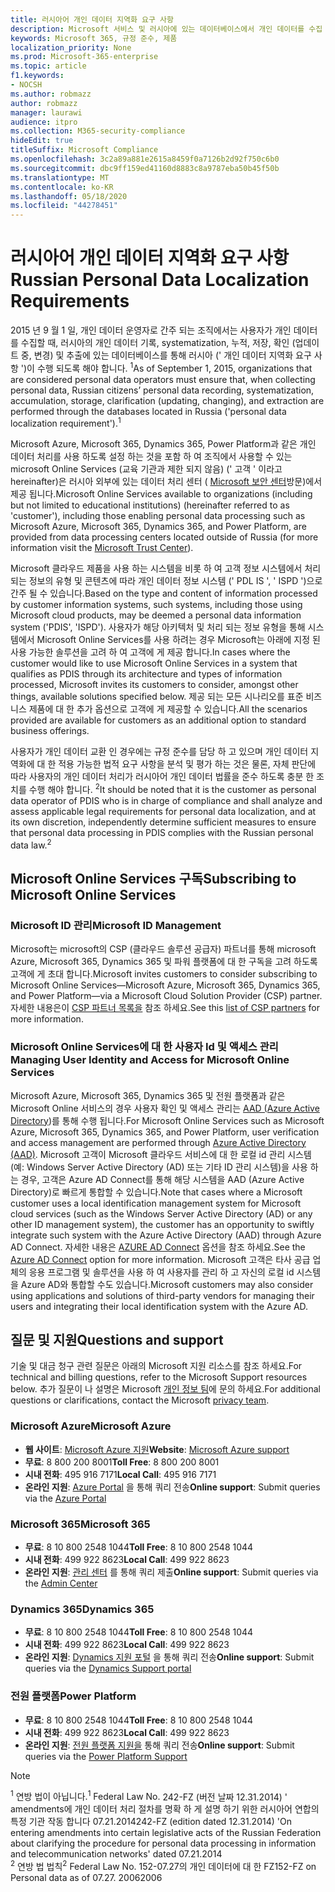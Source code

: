 ```yaml
---
title: 러시아어 개인 데이터 지역화 요구 사항
description: Microsoft 서비스 및 러시아에 있는 데이터베이스에서 개인 데이터를 수집 하는 방법, 러시아의 개인 데이터 기록, systematization, 누적, 저장, 확인 및 추출이 수행 되는 방식을 알아봅니다.
keywords: Microsoft 365, 규정 준수, 제품
localization_priority: None
ms.prod: Microsoft-365-enterprise
ms.topic: article
f1.keywords:
- NOCSH
ms.author: robmazz
author: robmazz
manager: laurawi
audience: itpro
ms.collection: M365-security-compliance
hideEdit: true
titleSuffix: Microsoft Compliance
ms.openlocfilehash: 3c2a89a881e2615a8459f0a7126b2d92f750c6b0
ms.sourcegitcommit: dbc9ff159ed41160d8883c8a9787eba50b45f50b
ms.translationtype: MT
ms.contentlocale: ko-KR
ms.lasthandoff: 05/18/2020
ms.locfileid: "44278451"
---
```

# <a name="russian-personal-data-localization-requirements"></a><span data-ttu-id="a66fc-104">러시아어 개인 데이터 지역화 요구 사항</span><span class="sxs-lookup"><span data-stu-id="a66fc-104">Russian Personal Data Localization Requirements</span></span>

<span data-ttu-id="a66fc-105">2015 년 9 월 1 일, 개인 데이터 운영자로 간주 되는 조직에서는 사용자가 개인 데이터를 수집할 때, 러시아의 개인 데이터 기록, systematization, 누적, 저장, 확인 (업데이트 중, 변경) 및 추출에 있는 데이터베이스를 통해 러시아 (' 개인 데이터 지역화 요구 사항 ')이 수행 되도록 해야 합니다. <sup>1</sup></span><span class="sxs-lookup"><span data-stu-id="a66fc-105">As of September 1, 2015, organizations that are considered personal data operators must ensure that, when collecting personal data, Russian citizens’ personal data recording, systematization, accumulation, storage, clarification (updating, changing), and extraction are performed through the databases located in Russia ('personal data localization requirement').<sup>1</sup></span></span>

<span data-ttu-id="a66fc-106">Microsoft Azure, Microsoft 365, Dynamics 365, Power Platform과 같은 개인 데이터 처리를 사용 하도록 설정 하는 것을 포함 하 여 조직에서 사용할 수 있는 microsoft Online Services (교육 기관과 제한 되지 않음) (' 고객 ' 이라고 hereinafter)은 러시아 외부에 있는 데이터 처리 센터 ( [Microsoft 보안 센터](https://www.microsoft.com/trust-center)방문)에서 제공 됩니다.</span><span class="sxs-lookup"><span data-stu-id="a66fc-106">Microsoft Online Services available to organizations (including but not limited to educational institutions) (hereinafter referred to as 'customer'), including those enabling personal data processing such as Microsoft Azure, Microsoft 365, Dynamics 365, and Power Platform, are provided from data processing centers located outside of Russia (for more information visit the [Microsoft Trust Center](https://www.microsoft.com/trust-center)).</span></span>

<span data-ttu-id="a66fc-107">Microsoft 클라우드 제품을 사용 하는 시스템을 비롯 하 여 고객 정보 시스템에서 처리 되는 정보의 유형 및 콘텐츠에 따라 개인 데이터 정보 시스템 (' PDL IS ', ' ISPD ')으로 간주 될 수 있습니다.</span><span class="sxs-lookup"><span data-stu-id="a66fc-107">Based on the type and content of information processed by customer information systems, such systems, including those using Microsoft cloud products, may be deemed a personal data information system ('PDIS', 'ISPD').</span></span> <span data-ttu-id="a66fc-108">사용자가 해당 아키텍처 및 처리 되는 정보 유형을 통해 시스템에서 Microsoft Online Services를 사용 하려는 경우 Microsoft는 아래에 지정 된 사용 가능한 솔루션을 고려 하 여 고객에 게 제공 합니다.</span><span class="sxs-lookup"><span data-stu-id="a66fc-108">In cases where the customer would like to use Microsoft Online Services in a system that qualifies as PDIS through its architecture and types of information processed, Microsoft invites its customers to consider, amongst other things, available solutions specified below.</span></span> <span data-ttu-id="a66fc-109">제공 되는 모든 시나리오를 표준 비즈니스 제품에 대 한 추가 옵션으로 고객에 게 제공할 수 있습니다.</span><span class="sxs-lookup"><span data-stu-id="a66fc-109">All the scenarios provided are available for customers as an additional option to standard business offerings.</span></span>

<span data-ttu-id="a66fc-110">사용자가 개인 데이터 교환 인 경우에는 규정 준수를 담당 하 고 있으며 개인 데이터 지역화에 대 한 적용 가능한 법적 요구 사항을 분석 및 평가 하는 것은 물론, 자체 판단에 따라 사용자의 개인 데이터 처리가 러시아어 개인 데이터 법률을 준수 하도록 충분 한 조치를 수행 해야 합니다. <sup>2</sup></span><span class="sxs-lookup"><span data-stu-id="a66fc-110">It should be noted that it is the customer as personal data operator of PDIS who is in charge of compliance and shall analyze and assess applicable legal requirements for personal data localization, and at its own discretion, independently determine sufficient measures to ensure that personal data processing in PDIS complies with the Russian personal data law.<sup>2</sup></span></span>

## <a name="subscribing-to-microsoft-online-services"></a><span data-ttu-id="a66fc-111">Microsoft Online Services 구독</span><span class="sxs-lookup"><span data-stu-id="a66fc-111">Subscribing to Microsoft Online Services</span></span>

### <a name="microsoft-id-management"></a><span data-ttu-id="a66fc-112">Microsoft ID 관리</span><span class="sxs-lookup"><span data-stu-id="a66fc-112">Microsoft ID Management</span></span>

<span data-ttu-id="a66fc-113">Microsoft는 microsoft의 CSP (클라우드 솔루션 공급자) 파트너를 통해 microsoft Azure, Microsoft 365, Dynamics 365 및 파워 플랫폼에 대 한 구독을 고려 하도록 고객에 게 초대 합니다.</span><span class="sxs-lookup"><span data-stu-id="a66fc-113">Microsoft invites customers to consider subscribing to Microsoft Online Services—Microsoft Azure, Microsoft 365, Dynamics 365, and Power Platform—via a Microsoft Cloud Solution Provider (CSP) partner.</span></span> <span data-ttu-id="a66fc-114">자세한 내용은이 [CSP 파트너 목록을](https://pinpoint.microsoft.com/search?type=services&campaign=691) 참조 하세요.</span><span class="sxs-lookup"><span data-stu-id="a66fc-114">See this [list of CSP partners](https://pinpoint.microsoft.com/search?type=services&campaign=691) for more information.</span></span>

### <a name="managing-user-identity-and-access-for-microsoft-online-services"></a><span data-ttu-id="a66fc-115">Microsoft Online Services에 대 한 사용자 Id 및 액세스 관리</span><span class="sxs-lookup"><span data-stu-id="a66fc-115">Managing User Identity and Access for Microsoft Online Services</span></span>

<span data-ttu-id="a66fc-116">Microsoft Azure, Microsoft 365, Dynamics 365 및 전원 플랫폼과 같은 Microsoft Online 서비스의 경우 사용자 확인 및 액세스 관리는 [AAD (Azure Active Directory](https://azure.microsoft.com/services/active-directory/))를 통해 수행 됩니다.</span><span class="sxs-lookup"><span data-stu-id="a66fc-116">For Microsoft Online Services such as Microsoft Azure, Microsoft 365, Dynamics 365, and Power Platform, user verification and access management are performed through [Azure Active Directory (AAD)](https://azure.microsoft.com/services/active-directory/).</span></span> <span data-ttu-id="a66fc-117">Microsoft 고객이 Microsoft 클라우드 서비스에 대 한 로컬 id 관리 시스템 (예: Windows Server Active Directory (AD) 또는 기타 ID 관리 시스템)을 사용 하는 경우, 고객은 Azure AD Connect를 통해 해당 시스템을 AAD (Azure Active Directory)로 빠르게 통합할 수 있습니다.</span><span class="sxs-lookup"><span data-stu-id="a66fc-117">Note that cases where a Microsoft customer uses a local identification management system for Microsoft cloud services (such as the Windows Server Active Directory (AD) or any other ID management system), the customer has an opportunity to swiftly integrate such system with the Azure Active Directory (AAD) through Azure AD Connect.</span></span> <span data-ttu-id="a66fc-118">자세한 내용은 [AZURE AD Connect](https://docs.microsoft.com/azure/active-directory/cloud-provisioning/) 옵션을 참조 하세요.</span><span class="sxs-lookup"><span data-stu-id="a66fc-118">See the [Azure AD Connect](https://docs.microsoft.com/azure/active-directory/cloud-provisioning/) option for more information.</span></span> <span data-ttu-id="a66fc-119">Microsoft 고객은 타사 공급 업체의 응용 프로그램 및 솔루션을 사용 하 여 사용자를 관리 하 고 자신의 로컬 id 시스템을 Azure AD와 통합할 수도 있습니다.</span><span class="sxs-lookup"><span data-stu-id="a66fc-119">Microsoft customers may also consider using applications and solutions of third-party vendors for managing their users and integrating their local identification system with the Azure AD.</span></span>

## <a name="questions-and-support"></a><span data-ttu-id="a66fc-120">질문 및 지원</span><span class="sxs-lookup"><span data-stu-id="a66fc-120">Questions and support</span></span>

<span data-ttu-id="a66fc-121">기술 및 대금 청구 관련 질문은 아래의 Microsoft 지원 리소스를 참조 하세요.</span><span class="sxs-lookup"><span data-stu-id="a66fc-121">For technical and billing questions, refer to the Microsoft Support resources below.</span></span> <span data-ttu-id="a66fc-122">추가 질문이 나 설명은 Microsoft [개인 정보 팀](https://support.microsoft.com/gp/privacy-page)에 문의 하세요.</span><span class="sxs-lookup"><span data-stu-id="a66fc-122">For additional questions or clarifications, contact the Microsoft [privacy team](https://support.microsoft.com/gp/privacy-page).</span></span>

### <a name="microsoft-azure"></a><span data-ttu-id="a66fc-123">Microsoft Azure</span><span class="sxs-lookup"><span data-stu-id="a66fc-123">Microsoft Azure</span></span>

- <span data-ttu-id="a66fc-124">**웹 사이트**: [Microsoft Azure 지원](https://aka.ms/GetAzureSupport)</span><span class="sxs-lookup"><span data-stu-id="a66fc-124">**Website**: [Microsoft Azure support](https://aka.ms/GetAzureSupport)</span></span>
- <span data-ttu-id="a66fc-125">**무료**: 8 800 200 8001</span><span class="sxs-lookup"><span data-stu-id="a66fc-125">**Toll Free**: 8 800 200 8001</span></span>
- <span data-ttu-id="a66fc-126">**시내 전화**: 495 916 7171</span><span class="sxs-lookup"><span data-stu-id="a66fc-126">**Local Call**: 495 916 7171</span></span>
- <span data-ttu-id="a66fc-127">**온라인 지원**: [Azure Portal](https://portal.azure.com) 을 통해 쿼리 전송</span><span class="sxs-lookup"><span data-stu-id="a66fc-127">**Online support**: Submit queries via the [Azure Portal](https://portal.azure.com)</span></span>

### <a name="microsoft-365"></a><span data-ttu-id="a66fc-128">Microsoft 365</span><span class="sxs-lookup"><span data-stu-id="a66fc-128">Microsoft 365</span></span>

- <span data-ttu-id="a66fc-129">**무료**: 8 10 800 2548 1044</span><span class="sxs-lookup"><span data-stu-id="a66fc-129">**Toll Free**: 8 10 800 2548 1044</span></span>
- <span data-ttu-id="a66fc-130">**시내 전화**: 499 922 8623</span><span class="sxs-lookup"><span data-stu-id="a66fc-130">**Local Call**: 499 922 8623</span></span>
- <span data-ttu-id="a66fc-131">**온라인 지원**: [관리 센터](https://portal.office.com/) 를 통해 쿼리 제출</span><span class="sxs-lookup"><span data-stu-id="a66fc-131">**Online support**: Submit queries via the [Admin Center](https://portal.office.com/)</span></span>

### <a name="dynamics-365"></a><span data-ttu-id="a66fc-132">Dynamics 365</span><span class="sxs-lookup"><span data-stu-id="a66fc-132">Dynamics 365</span></span>

- <span data-ttu-id="a66fc-133">**무료**: 8 10 800 2548 1044</span><span class="sxs-lookup"><span data-stu-id="a66fc-133">**Toll Free**: 8 10 800 2548 1044</span></span>
- <span data-ttu-id="a66fc-134">**시내 전화**: 499 922 8623</span><span class="sxs-lookup"><span data-stu-id="a66fc-134">**Local Call**: 499 922 8623</span></span>
- <span data-ttu-id="a66fc-135">**온라인 지원**: [Dynamics 지원 포털](https://dynamics.microsoft.com/support/) 을 통해 쿼리 전송</span><span class="sxs-lookup"><span data-stu-id="a66fc-135">**Online support**: Submit queries via the [Dynamics Support portal](https://dynamics.microsoft.com/support/)</span></span>

### <a name="power-platform"></a><span data-ttu-id="a66fc-136">전원 플랫폼</span><span class="sxs-lookup"><span data-stu-id="a66fc-136">Power Platform</span></span>

- <span data-ttu-id="a66fc-137">**무료**: 8 10 800 2548 1044</span><span class="sxs-lookup"><span data-stu-id="a66fc-137">**Toll Free**: 8 10 800 2548 1044</span></span>
- <span data-ttu-id="a66fc-138">**시내 전화**: 499 922 8623</span><span class="sxs-lookup"><span data-stu-id="a66fc-138">**Local Call**: 499 922 8623</span></span>
- <span data-ttu-id="a66fc-139">**온라인 지원**: [전원 플랫폼 지원을](https://docs.microsoft.com/power-platform/admin/get-help-support) 통해 쿼리 전송</span><span class="sxs-lookup"><span data-stu-id="a66fc-139">**Online support**: Submit queries via the [Power Platform Support](https://docs.microsoft.com/power-platform/admin/get-help-support)</span></span>

> [!NOTE]
> <span data-ttu-id="a66fc-140"><sup>1</sup> 연방 법이 아닙니다.</span><span class="sxs-lookup"><span data-stu-id="a66fc-140"><sup>1</sup> Federal Law No.</span></span> <span data-ttu-id="a66fc-141">242-FZ (버전 날짜 12.31.2014) ' amendments에 개인 데이터 처리 절차를 명확 하 게 설명 하기 위한 러시아어 연합의 특정 기관 작동 합니다 07.21.2014</span><span class="sxs-lookup"><span data-stu-id="a66fc-141">242-FZ (edition dated 12.31.2014) 'On entering amendments into certain legislative acts of the Russian Federation about clarifying the procedure for personal data processing in information and telecommunication networks' dated 07.21.2014</span></span> <br>
> <span data-ttu-id="a66fc-142"><sup>2</sup> 연방 법 법칙</span><span class="sxs-lookup"><span data-stu-id="a66fc-142"><sup>2</sup> Federal Law No.</span></span> <span data-ttu-id="a66fc-143">152-07.27의 개인 데이터에 대 한 FZ</span><span class="sxs-lookup"><span data-stu-id="a66fc-143">152-FZ on Personal data as of 07.27.</span></span> <span data-ttu-id="a66fc-144">2006</span><span class="sxs-lookup"><span data-stu-id="a66fc-144">2006</span></span><br>
